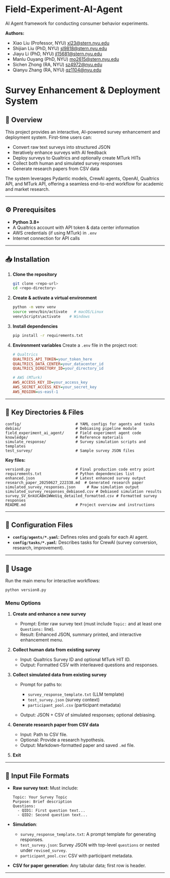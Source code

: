 # Field-Experiment-AI-Agent

AI Agent framework for conducting consumer behavior experiments.

**Authors:**

* Xiao Liu (Professor, NYU) [xl23@stern.nyu.edu](mailto:xl23@stern.nyu.edu)
* Shijian Liu (PhD, NYU) [sl9818@stern.nyu.edu](mailto:sl9818@stern.nyu.edu)
* Jiayu Li (PhD, NYU) [jl15681@stern.nyu.edu](mailto:jl15681@stern.nyu.edu)
* Manlu Ouyang (PhD, NYU) [mo2615@stern.nyu.edu](mailto:mo2615@stern.nyu.edu)
* Sichen Zhong (RA, NYU) [sz4972@nyu.edu](mailto:sz4972@nyu.edu)
* Qianyu Zhang (RA, NYU) [qz1104@nyu.edu](mailto:qz1104@nyu.edu)

# Survey Enhancement & Deployment System

## 📖 Overview

This project provides an interactive, AI-powered survey enhancement and deployment system. First-time users can:

* Convert raw text surveys into structured JSON
* Iteratively enhance surveys with AI feedback
* Deploy surveys to Qualtrics and optionally create MTurk HITs
* Collect both human and simulated survey responses
* Generate research papers from CSV data

The system leverages Pydantic models, CrewAI agents, OpenAI, Qualtrics API, and MTurk API, offering a seamless end-to-end workflow for academic and market research.

---

## ⚙️ Prerequisites

* **Python 3.8+**
* A Qualtrics account with API token & data center information
* AWS credentials (if using MTurk) in `.env`
* Internet connection for API calls

---

## 📥 Installation

1. **Clone the repository**

   ```bash
   git clone <repo-url>
   cd <repo-directory>
   ```

2. **Create & activate a virtual environment**

   ```bash
   python -m venv venv
   source venv/bin/activate   # macOS/Linux
   venv\Scripts\activate    # Windows
   ```

3. **Install dependencies**

   ```bash
   pip install -r requirements.txt
   ```

4. **Environment variables**
   Create a `.env` file in the project root:

   ```ini
   # Qualtrics
   QUALTRICS_API_TOKEN=your_token_here
   QUALTRICS_DATA_CENTER=your_datacenter_id
   QUALTRICS_DIRECTORY_ID=your_directory_id

   # AWS (MTurk)
   AWS_ACCESS_KEY_ID=your_access_key
   AWS_SECRET_ACCESS_KEY=your_secret_key
   AWS_REGION=us-east-1
   ```

---

## 📂 Key Directories & Files

```plaintext
config/                        # YAML configs for agents and tasks
debias/                        # Debiasing pipeline module
field_experiment_ai_agent/     # Field experiment agent code
knowledge/                     # Reference materials
simulate_response/             # Survey simulation scripts and templates
test_survey/                   # Sample survey JSON files
```

**Key files:**

```plaintext
version8.py                    # Final production code entry point
requirements.txt               # Python dependencies list
enhanced.json                  # Latest enhanced survey output
research_paper_20250627_222338.md  # Generated research paper
simulated_survey_responses.json     # Raw simulation output
simulated_survey_responses_debiased.csv # Debiased simulation results
survey_SV_6nkUCABm1WWeUiq_detailed_formatted.csv # Formatted survey responses
README.md                      # Project overview and instructions
```

---

## 📝 Configuration Files

* **`config/agents/*.yaml`**: Defines roles and goals for each AI agent.
* **`config/tasks/*.yaml`**: Describes tasks for CrewAI (survey conversion, research, improvement).

---

## 🚀 Usage

Run the main menu for interactive workflows:

```bash
python version8.py
```

### Menu Options

1. **Create and enhance a new survey**

   * Prompt: Enter raw survey text (must include `Topic:` and at least one `Questions:` line).
   * Result: Enhanced JSON, summary printed, and interactive enhancement menu.

2. **Collect human data from existing survey**

   * Input: Qualtrics Survey ID and optional MTurk HIT ID.
   * Output: Formatted CSV with interleaved questions and responses.

3. **Collect simulated data from existing survey**

   * Prompt for paths to:

     * `survey_response_template.txt` (LLM template)
     * `test_survey.json` (survey context)
     * `participant_pool.csv` (participant metadata)
   * Output: JSON + CSV of simulated responses; optional debiasing.

4. **Generate research paper from CSV data**

   * Input: Path to CSV file.
   * Optional: Provide a research hypothesis.
   * Output: Markdown-formatted paper and saved `.md` file.

5. **Exit**

---

## 📁 Input File Formats

* **Raw survey text**: Must include:

  ```text
  Topic: Your Survey Topic
  Purpose: Brief description
  Questions:
    - QID1: First question text...
    - QID2: Second question text...
  ```

* **Simulation**:

  * `survey_response_template.txt`: A prompt template for generating responses.
  * `test_survey.json`: Survey JSON with top-level `questions` or nested under `revised_survey`.
  * `participant_pool.csv`: CSV with participant metadata.

* **CSV for paper generation**: Any tabular data; first row is header.

---

